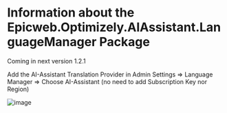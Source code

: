 # Information about the Epicweb.Optimizely.AIAssistant.LanguageManager Package

Coming in next version 1.2.1

Add the AI-Assistant Translation Provider in Admin Settings => Language Manager => Choose AI-Assistant (no need to add Subscription Key nor Region)

![image](https://github.com/Epicweb-Optimizely/Epicweb.Optimizely.AIAssistant/assets/9716195/3f2910ce-7f90-4e29-aef7-27d9a58a7b0a)
